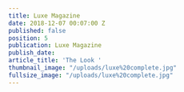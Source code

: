 ```yaml
---
title: Luxe Magazine
date: 2018-12-07 00:07:00 Z
published: false
position: 5
publication: Luxe Magazine
publish_date: 
article_title: 'The Look '
thumbnail_image: "/uploads/luxe%20complete.jpg"
fullsize_image: "/uploads/luxe%20complete.jpg"
---
```


